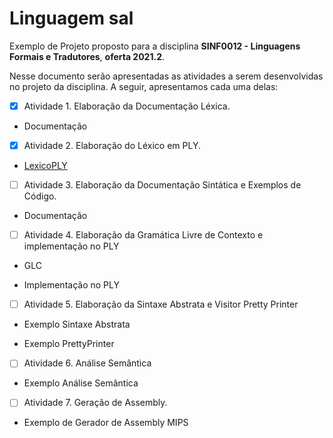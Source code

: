 # Linguagem sal
Exemplo de Projeto proposto para a disciplina __SINF0012 - Linguagens Formais e Tradutores__, __oferta 2021.2__.

Nesse documento serão apresentadas as atividades a serem desenvolvidas no projeto da disciplina. A seguir, apresentamos cada uma delas:

- [x] Atividade 1. Elaboração da Documentação Léxica.

- Documentação
  
- [x] Atividade 2. Elaboração do Léxico em PLY.
	
- [LexicoPLY](https://github.com/andreluisms/TutorialSemantico02/blob/main/ExpressionLanguageLex.py)

- [ ] Atividade 3. Elaboração da Documentação Sintática e Exemplos de Código.

- Documentação

- [ ] Atividade 4. Elaboração da Gramática Livre de Contexto e implementação no PLY

- GLC

- Implementação no PLY

- [ ] Atividade 5. Elaboração da Sintaxe Abstrata e Visitor Pretty Printer

- Exemplo Sintaxe Abstrata

- Exemplo PrettyPrinter

- [ ] Atividade 6. Análise Semântica

- Exemplo Análise Semântica

- [ ] Atividade 7. Geração de Assembly.
  
- Exemplo de Gerador de Assembly MIPS
